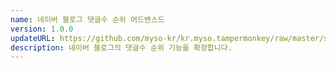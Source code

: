 ```yaml
---
name: 네이버 블로그 댓글수 순위 어드밴스드
version: 1.0.0
updateURL: https://github.com/myso-kr/kr.myso.tampermonkey/raw/master/service/com.naver.blog-manage.likes.user.js
description: 네이버 블로그의 댓글수 순위 기능을 확장합니다.
---
```

